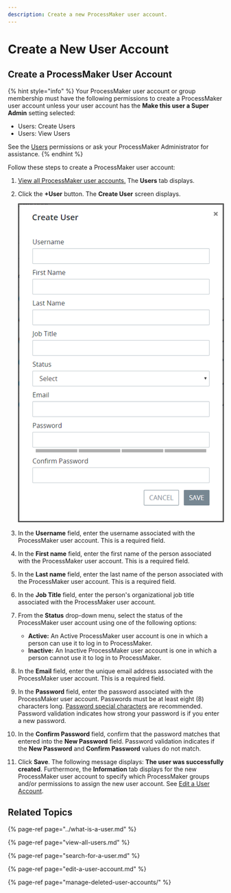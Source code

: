 ```yaml
---
description: Create a new ProcessMaker user account.
---
```


# Create a New User Account

## Create a ProcessMaker User Account

{% hint style="info" %}
Your ProcessMaker user account or group membership must have the following permissions to create a ProcessMaker user account unless your user account has the **Make this user a Super Admin** setting selected:

* Users: Create Users
* Users: View Users

See the [Users](../../permission-descriptions-for-users-and-groups.md#users) permissions or ask your ProcessMaker Administrator for assistance.
{% endhint %}

Follow these steps to create a ProcessMaker user account:

1. [View all ProcessMaker user accounts.](view-all-users.md) The **Users** tab displays.
2. Click the **+User** button. The **Create User** screen displays.  

   ![](../../../.gitbook/assets/add-a-user-screen-admin.png)

3. In the **Username** field, enter the username associated with the ProcessMaker user account. This is a required field.
4. In the **First name** field, enter the first name of the person associated with the ProcessMaker user account. This is a required field.
5. In the **Last name** field, enter the last name of the person associated with the ProcessMaker user account. This is a required field.
6. In the **Job Title** field, enter the person's organizational job title associated with the ProcessMaker user account.
7. From the **Status** drop-down menu, select the status of the ProcessMaker user account using one of the following options:
   * **Active:** An Active ProcessMaker user account is one in which a person can use it to log in to ProcessMaker.
   * **Inactive:** An Inactive ProcessMaker user account is one in which a person cannot use it to log in to ProcessMaker.
8. In the **Email** field, enter the unique email address associated with the ProcessMaker user account. This is a required field.
9. In the **Password** field, enter the password associated with the ProcessMaker user account. Passwords must be at least eight \(8\) characters long. [Password special characters](https://www.owasp.org/index.php/Password_special_characters) are recommended. Password validation indicates how strong your password is if you enter a new password.
10. In the **Confirm Password** field, confirm that the password matches that entered into the **New Password** field. Password validation indicates if the **New Password** and **Confirm Password** values do not match.
11. Click **Save**. The following message displays: **The user was successfully created**. Furthermore, the **Information** tab displays for the new ProcessMaker user account to specify which ProcessMaker groups and/or permissions to assign the new user account. See [Edit a User Account](edit-a-user-account.md#edit-a-processmaker-user-account).

## Related Topics

{% page-ref page="../what-is-a-user.md" %}

{% page-ref page="view-all-users.md" %}

{% page-ref page="search-for-a-user.md" %}

{% page-ref page="edit-a-user-account.md" %}

{% page-ref page="manage-deleted-user-accounts/" %}

